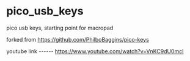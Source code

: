 # pico_usb_keys
pico usb keys, starting point for macropad

forked from https://github.com/PhilboBaggins/pico-keys

youtube link ------  https://www.youtube.com/watch?v=VnKC9dU0mcI
